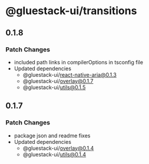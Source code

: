 # @gluestack-ui/transitions

## 0.1.8

### Patch Changes

- included path links in compilerOptions in tsconfig file
- Updated dependencies
  - @gluestack-ui/react-native-aria@0.1.3
  - @gluestack-ui/overlay@0.1.7
  - @gluestack-ui/utils@0.1.5

## 0.1.7

### Patch Changes

- package json and readme fixes
- Updated dependencies
  - @gluestack-ui/overlay@0.1.4
  - @gluestack-ui/utils@0.1.4
